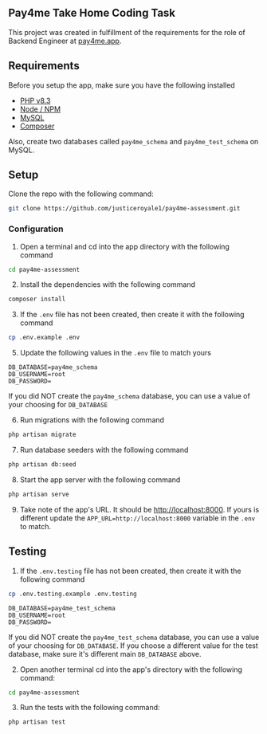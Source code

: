 ## Pay4me Take Home Coding Task

This project was created in fulfillment of the requirements for the role of Backend Engineer at [pay4me.app](https://pay4me.app/).

## Requirements

Before you setup the app, make sure you have the following installed

- [PHP v8.3](https://www.php.net/downloads)
- [Node / NPM](https://nodejs.org/en/download/package-manager)
- [MySQL](https://www.mysql.com/downloads/)
- [Composer](https://getcomposer.org/download/)

Also, create two databases called `pay4me_schema` and `pay4me_test_schema` on MySQL.

## Setup

Clone the repo with the following command:

```sh
git clone https://github.com/justiceroyale1/pay4me-assessment.git
```

### Configuration

1. Open a terminal and cd into the app directory with the following command

```sh
cd pay4me-assessment
```

2. Install the dependencies with the following command

```sh
composer install
```

3. If the `.env` file has not been created, then create it with the following command

```sh
cp .env.example .env
```

5. Update the following values in the `.env` file to match yours

```
DB_DATABASE=pay4me_schema
DB_USERNAME=root
DB_PASSWORD=
```

If you did NOT create the `pay4me_schema` database, you can use a value of your choosing for `DB_DATABASE`

6. Run migrations with the following command

```sh
php artisan migrate
```

7. Run database seeders with the following command

```sh
php artisan db:seed
```

8. Start the app server with the following command

```sh
php artisan serve
```

9. Take note of the app's URL. It should be [http://localhost:8000](http://localhost:8000). If yours is different update the ```APP_URL=http://localhost:8000``` variable in the `.env` to match.

## Testing

1. If the `.env.testing` file has not been created, then create it with the following command

```sh
cp .env.testing.example .env.testing
```

```
DB_DATABASE=pay4me_test_schema
DB_USERNAME=root
DB_PASSWORD=
```
If you did NOT create the `pay4me_test_schema` database, you can use a value of your choosing for `DB_DATABASE`. If you choose a different value for the test database, make sure it's different main `DB_DATABASE` above.


2. Open another terminal cd into the app's directory with the following command:

```sh
cd pay4me-assessment
```

3. Run the tests with the following command:

```sh
php artisan test
```
